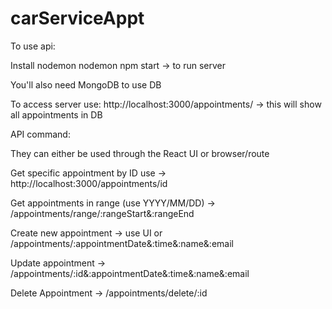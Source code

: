 # carServiceAppt

To use api:

Install nodemon
nodemon npm start -> to run server 

You'll also need MongoDB to use DB

To access server use: http://localhost:3000/appointments/ -> this will show all appointments in DB

API command:

They can either be used through the React UI or browser/route

Get specific appointment by ID use -> http://localhost:3000/appointments/id

Get appointments in range (use YYYY/MM/DD) -> /appointments/range/:rangeStart&:rangeEnd 

Create new appointment -> use UI or /appointments/:appointmentDate&:time&:name&:email

Update appointment -> /appointments/:id&:appointmentDate&:time&:name&:email

Delete Appointment -> /appointments/delete/:id
